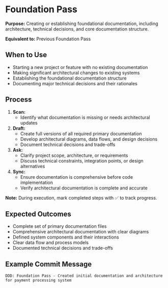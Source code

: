 # Foundation Pass

**Purpose:** Creating or establishing foundational documentation, including architecture, technical decisions, and core documentation structure.

**Equivalent to:** Previous Foundation Pass

## When to Use
- Starting a new project or feature with no existing documentation
- Making significant architectural changes to existing systems
- Establishing the foundational documentation structure
- Documenting major technical decisions and their rationales

## Process
1. **Scan:**
   - Identify what documentation is missing or needs architectural updates
2. **Draft:**
   - Create full versions of all required primary documentation
   - Develop architectural diagrams, data flows, and design decisions
   - Document technical decisions and trade-offs
3. **Ask:**
   - Clarify project scope, architecture, or requirements
   - Discuss technical constraints, integration points, or design alternatives
4. **Sync:**
   - Ensure documentation is comprehensive before code implementation
   - Verify architectural documentation is complete and accurate

**Note:** During execution, mark completed steps with ✅ to track progress.

## Expected Outcomes
- Complete set of primary documentation files
- Comprehensive architectural documentation with clear diagrams
- Defined system components and their interactions
- Clear data flow and process models
- Documented technical decisions and trade-offs

## Example Commit Message
`DDD: Foundation Pass - Created initial documentation and architecture for payment processing system`
